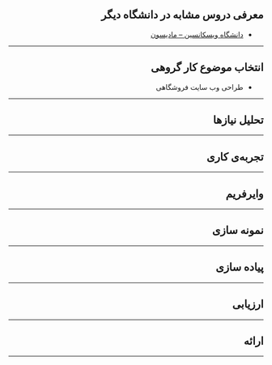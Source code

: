 <div dir="rtl">

## معرفی دروس مشابه در دانشگاه دیگر

- [دانشگاه ویسکانسین – مادیسون](https://pdc.wisc.edu/info-th/?utm_source=google&utm_medium=search&utm_campaign=aycinfo_search&utm_content=info_vendi_google_search_ux_responsive_2&gclid=Cj0KCQiA3NX_BRDQARIsALA3fIKLn023s2B9h_35jLTZ-QgK6bRqxXLEe-lq-H2Cin0e5qxKZ-4VoFYaAuspEALw_wcB)
--------
## انتخاب موضوع کار گروهی
- طراحی وب سایت فروشگاهی
--------
## تحلیل نیازها

--------
## تجربه‌ی کاری

--------
## وایرفریم

--------
## نمونه سازی

--------
## پیاده سازی

--------
## ارزیابی

--------
## ارائه

--------
